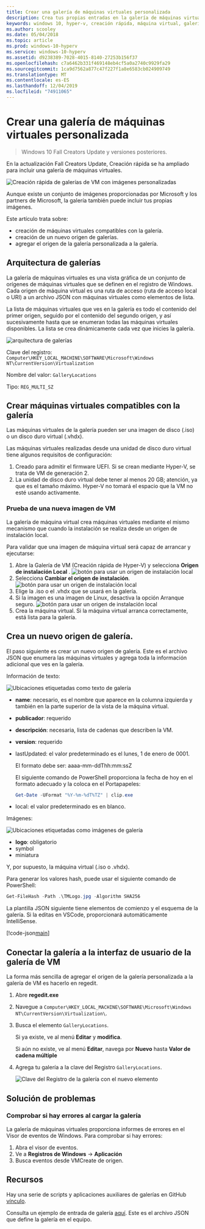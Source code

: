 ```yaml
---
title: Crear una galería de máquinas virtuales personalizada
description: Crea tus propias entradas en la galería de máquinas virtuales de Windows 10 Creators Update y versiones posteriores.
keywords: windows 10, hyper-v, creación rápida, máquina virtual, galería
ms.author: scooley
ms.date: 05/04/2018
ms.topic: article
ms.prod: windows-10-hyperv
ms.service: windows-10-hyperv
ms.assetid: d9238389-7028-4015-8140-27253b156f37
ms.openlocfilehash: c7a6462b331f469148eb4cf5a0a2740c9929fa29
ms.sourcegitcommit: 1ca9d7562a877c47f227f1a8e6583cb024909749
ms.translationtype: MT
ms.contentlocale: es-ES
ms.lasthandoff: 12/04/2019
ms.locfileid: "74911065"
---
```

# <a name="create-a-custom-virtual-machine-gallery"></a>Crear una galería de máquinas virtuales personalizada

> Windows 10 Fall Creators Update y versiones posteriores.

En la actualización Fall Creators Update, Creación rápida se ha ampliado para incluir una galería de máquinas virtuales.

![Creación rápida de galerías de VM con imágenes personalizadas](media/vmgallery.png)

Aunque existe un conjunto de imágenes proporcionadas por Microsoft y los partners de Microsoft, la galería también puede incluir tus propias imágenes.

Este artículo trata sobre:

* creación de máquinas virtuales compatibles con la galería.
* creación de un nuevo origen de galerías.
* agregar el origen de la galería personalizada a la galería.

## <a name="gallery-architecture"></a>Arquitectura de galerías

La galería de máquinas virtuales es una vista gráfica de un conjunto de orígenes de máquinas virtuales que se definen en el registro de Windows.  Cada origen de máquina virtual es una ruta de acceso (ruta de acceso local o URI) a un archivo JSON con máquinas virtuales como elementos de lista.

La lista de máquinas virtuales que ves en la galería es todo el contenido del primer origen, seguido por el contenido del segundo origen, y así sucesivamente hasta que se enumeran todas las máquinas virtuales disponibles.  La lista se crea dinámicamente cada vez que inicies la galería.

![arquitectura de galerías](media/vmgallery-architecture.png)

Clave del registro: `Computer\HKEY_LOCAL_MACHINE\SOFTWARE\Microsoft\Windows NT\CurrentVersion\Virtualization`

Nombre del valor: `GalleryLocations`

Tipo: `REG_MULTI_SZ`

## <a name="create-gallery-compatible-virtual-machines"></a>Crear máquinas virtuales compatibles con la galería

Las máquinas virtuales de la galería pueden ser una imagen de disco (.iso) o un disco duro virtual (.vhdx).

Las máquinas virtuales realizadas desde una unidad de disco duro virtual tiene algunos requisitos de configuración:

1. Creado para admitir el firmware UEFI. Si se crean mediante Hyper-V, se trata de VM de generación 2.
1. La unidad de disco duro virtual debe tener al menos 20 GB; atención, ya que es el tamaño máximo.  Hyper-V no tomará el espacio que la VM no esté usando activamente.

### <a name="testing-a-new-vm-image"></a>Prueba de una nueva imagen de VM

La galería de máquina virtual crea máquinas virtuales mediante el mismo mecanismo que cuando la instalación se realiza desde un origen de instalación local.

Para validar que una imagen de máquina virtual será capaz de arrancar y ejecutarse:

1. Abre la Galería de VM (Creación rápida de Hyper-V) y selecciona **Origen de instalación Local** .
  ![botón para usar un origen de instalación local](media/use-local-source.png)
1. Selecciona **Cambiar el origen de instalación**.
  ![botón para usar un origen de instalación local](media/change-source.png)
1. Elige la .iso o el .vhdx que se usará en la galería.
1. Si la imagen es una imagen de Linux, desactiva la opción Arranque seguro.
  ![botón para usar un origen de instalación local](media/toggle-secure-boot.png)
1. Crea la máquina virtual.  Si la máquina virtual arranca correctamente, está lista para la galería.

## <a name="build-a-new-gallery-source"></a>Crea un nuevo origen de galería.

El paso siguiente es crear un nuevo origen de galería.  Este es el archivo JSON que enumera las máquinas virtuales y agrega toda la información adicional que ves en la galería.

Información de texto:

![Ubicaciones etiquetadas como texto de galería](media/gallery-text.png)

* **name**: necesario, es el nombre que aparece en la columna izquierda y también en la parte superior de la vista de la máquina virtual.
* **publicador**: requerido
* **descripción**: necesaria, lista de cadenas que describen la VM.
* **version**: requerido
* lastUpdated: el valor predeterminado es el lunes, 1 de enero de 0001.

  El formato debe ser: aaaa-mm-ddThh:mm:ssZ

  El siguiente comando de PowerShell proporciona la fecha de hoy en el formato adecuado y la coloca en el Portapapeles:

  ``` PowerShell
  Get-Date -UFormat "%Y-%m-%dT%TZ" | clip.exe
  ```

* local: el valor predeterminado es en blanco.

Imágenes:

![Ubicaciones etiquetadas como imágenes de galería](media/gallery-pictures.png)

* **logo**: obligatorio
* symbol
* miniatura

Y, por supuesto, la máquina virtual (.iso o .vhdx).

Para generar los valores hash, puede usar el siguiente comando de PowerShell:

  ``` PowerShell
  Get-FileHash -Path .\TMLogo.jpg -Algorithm SHA256
  ```

La plantilla JSON siguiente tiene elementos de comienzo y el esquema de la galería.  Si la editas en VSCode, proporcionará automáticamente IntelliSense.

[!code-json[main](../../../hyperv-tools/vmgallery/vm-gallery-template.json)]

## <a name="connect-your-gallery-to-the-vm-gallery-ui"></a>Conectar la galería a la interfaz de usuario de la galería de VM

La forma más sencilla de agregar el origen de la galería personalizada a la galería de VM es hacerlo en regedit.

1. Abre **regedit.exe**
1. Navegue a `Computer\HKEY_LOCAL_MACHINE\SOFTWARE\Microsoft\Windows NT\CurrentVersion\Virtualization\`.
1. Busca el elemento `GalleryLocations`.

    Si ya existe, ve al menú **Editar** y **modifica**.

    Si aún no existe, ve al menú **Editar**, navega por **Nuevo** hasta **Valor de cadena múltiple**

1. Agrega tu galería a la clave del Registro `GalleryLocations`.

    ![Clave del Registro de la galería con el nuevo elemento](media/new-gallery-uri.png)

## <a name="troubleshooting"></a>Solución de problemas

### <a name="check-for-errors-loading-gallery"></a>Comprobar si hay errores al cargar la galería

La galería de máquinas virtuales proporciona informes de errores en el Visor de eventos de Windows.  Para comprobar si hay errores:

1. Abra el visor de eventos.
1. Ve a **Registros de Windows** -> **Aplicación**
1. Busca eventos desde VMCreate de origen.

## <a name="resources"></a>Recursos

Hay una serie de scripts y aplicaciones auxiliares de galerías en GitHub [vínculo](https://github.com/MicrosoftDocs/Virtualization-Documentation/tree/live/hyperv-tools/vmgallery).

Consulta un ejemplo de entrada de galería [aquí](https://go.microsoft.com/fwlink/?linkid=851584).  Este es el archivo JSON que define la galería en el equipo.

